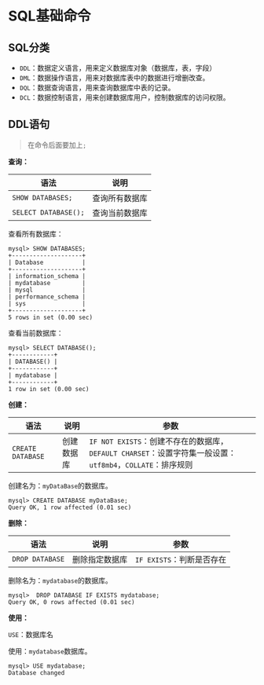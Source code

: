# SQL基础命令

## SQL分类

- `DDL`：数据定义语言，用来定义数据库对象（数据库，表，字段）
- `DML`：数据操作语言，用来对数据库表中的数据进行增删改查。
- `DQL`：数据查询语言，用来查询数据库中表的记录。
- `DCL`：数据控制语言，用来创建数据库用户，控制数据库的访问权限。

## DDL语句

> 在命令后面要加上`;`

**查询：**

|语法|说明|
|---|---|
|`SHOW DATABASES;`|查询所有数据库 |
|`SELECT DATABASE();`|查询当前数据库|

查看所有数据库：

```shell
mysql> SHOW DATABASES; 
+--------------------+
| Database           |
+--------------------+
| information_schema |
| mydatabase         |
| mysql              |
| performance_schema |
| sys                |
+--------------------+
5 rows in set (0.00 sec)
```

查看当前数据库：

```shell
mysql> SELECT DATABASE(); 
+------------+
| DATABASE() |
+------------+
| mydatabase |
+------------+
1 row in set (0.00 sec)
```

**创建：**

|语法|说明|参数|
|---|---|---|
|`CREATE DATABASE`|创建数据库 |`IF NOT EXISTS`：创建不存在的数据库，`DEFAULT CHARSET`：设置字符集一般设置：`utf8mb4`，`COLLATE`：排序规则|

创建名为：`myDataBase`的数据库。

```shell
mysql> CREATE DATABASE myDataBase;
Query OK, 1 row affected (0.01 sec)
```

**删除：**

|语法|说明|参数|
|---|---|---|
|`DROP DATABASE`|删除指定数据库|`IF EXISTS`：判断是否存在|

删除名为：`mydatabase`的数据库。

```shell
mysql>  DROP DATABASE IF EXISTS mydatabase;
Query OK, 0 rows affected (0.01 sec)
```

**使用：**

`USE`：数据库名

使用：`mydatabase`数据库。

```shell
mysql> USE mydatabase;
Database changed
```
